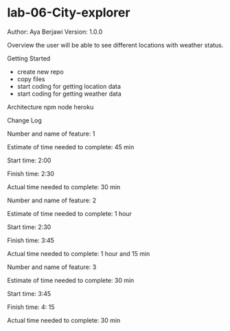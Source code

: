 # lab-06-City-explorer

Author: Aya Berjawi Version: 1.0.0

Overview
the user will be able to see different locations with weather status.

Getting Started
- create new repo
- copy files 
- start coding for getting location data
- start coding for getting weather data


Architecture
npm 
node
heroku


Change Log


Number and name of feature: 1

Estimate of time needed to complete: 45 min

Start time: 2:00

Finish time: 2:30

Actual time needed to complete: 30 min

Number and name of feature: 2

Estimate of time needed to complete: 1 hour

Start time: 2:30

Finish time: 3:45

Actual time needed to complete: 1 hour and 15 min

Number and name of feature: 3

Estimate of time needed to complete: 30 min

Start time: 3:45

Finish time: 4: 15

Actual time needed to complete: 30 min






